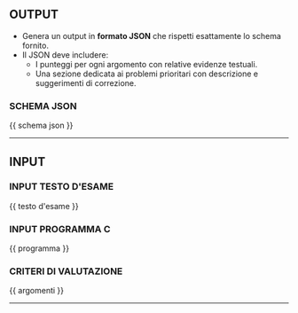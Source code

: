 ## OUTPUT

- Genera un output in **formato JSON** che rispetti esattamente lo schema fornito.
- Il JSON deve includere:
  - I punteggi per ogni argomento con relative evidenze testuali.
  - Una sezione dedicata ai problemi prioritari con descrizione e suggerimenti di correzione.

### SCHEMA JSON

{{ schema json }}

---

## INPUT

### INPUT TESTO D'ESAME

{{ testo d'esame }}

### INPUT PROGRAMMA C

{{ programma }}

### CRITERI DI VALUTAZIONE

{{ argomenti }}

---